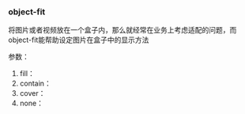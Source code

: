### object-fit

将图片或者视频放在一个盒子内，那么就经常在业务上考虑适配的问题，而object-fit能帮助设定图片在盒子中的显示方法

参数：

1. fill：
2. contain：
3. cover：
4. none：